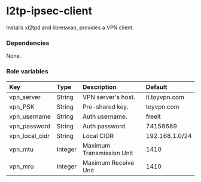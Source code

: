 # l2tp-ipsec-client
Installs xl2tpd and libreswan, provides a VPN client.

### Dependencies
None.

### Role variables
|Key|Type|Description|Default|
|:--|:---|:----------|:------|
|vpn_server|String|VPN server's host.|it.toyvpn.com|
|vpn_PSK|String|Pre-shared key.|toyvpn.com|
|vpn_username|String|Auth username.|freeit|
|vpn_password|String|Auth password|74158689|
|vpn_local_cidr|String|Local CIDR|192.168.1.0/24|
|vpn_mtu|Integer|Maximum Transmission Unit|1410|
|vpn_mru|Integer|Maximum Receive Unit|1410|
